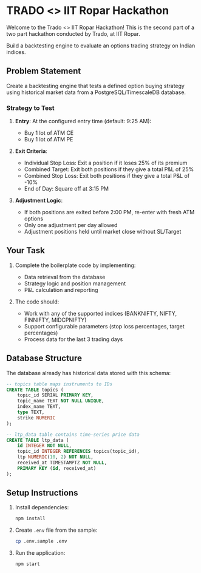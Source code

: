 # TRADO <> IIT Ropar Hackathon

Welcome to the Trado <> IIT Ropar Hackathon! This is the second part of a two part hackathon conducted by Trado, at IIT Ropar.

Build a backtesting engine to evaluate an options trading strategy on Indian indices.

## Problem Statement

Create a backtesting engine that tests a defined option buying strategy using historical market data from a PostgreSQL/TimescaleDB database.

### Strategy to Test

1. **Entry**: At the configured entry time (default: 9:25 AM):
   - Buy 1 lot of ATM CE
   - Buy 1 lot of ATM PE

2. **Exit Criteria**:
   - Individual Stop Loss: Exit a position if it loses 25% of its premium
   - Combined Target: Exit both positions if they give a total P&L of 25%
   - Combined Stop Loss: Exit both positions if they give a total P&L of -10%
   - End of Day: Square off at 3:15 PM

3. **Adjustment Logic**:
   - If both positions are exited before 2:00 PM, re-enter with fresh ATM options
   - Only one adjustment per day allowed
   - Adjustment positions held until market close without SL/Target

## Your Task

1. Complete the boilerplate code by implementing:
   - Data retrieval from the database
   - Strategy logic and position management
   - P&L calculation and reporting

2. The code should:
   - Work with any of the supported indices (BANKNIFTY, NIFTY, FINNIFTY, MIDCPNIFTY)
   - Support configurable parameters (stop loss percentages, target percentages)
   - Process data for the last 3 trading days

## Database Structure

The database already has historical data stored with this schema:

```sql
-- topics table maps instruments to IDs
CREATE TABLE topics (
    topic_id SERIAL PRIMARY KEY,
    topic_name TEXT NOT NULL UNIQUE,
    index_name TEXT,
    type TEXT,
    strike NUMERIC
);

-- ltp_data table contains time-series price data
CREATE TABLE ltp_data (
    id INTEGER NOT NULL,
    topic_id INTEGER REFERENCES topics(topic_id),
    ltp NUMERIC(10, 2) NOT NULL,
    received_at TIMESTAMPTZ NOT NULL,
    PRIMARY KEY (id, received_at)
);
```

## Setup Instructions

1. Install dependencies:
   ```bash
   npm install
   ```

2. Create `.env` file from the sample:
   ```bash
   cp .env.sample .env
   ```

3. Run the application:
   ```bash
   npm start
   ```
